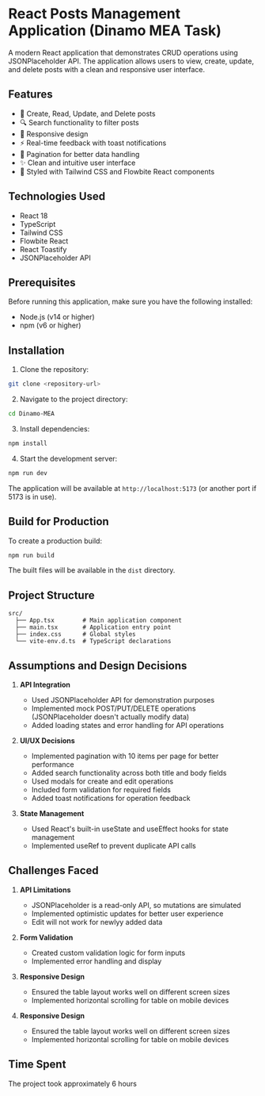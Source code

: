 # React Posts Management Application (Dinamo MEA Task)

A modern React application that demonstrates CRUD operations using JSONPlaceholder API. The application allows users to view, create, update, and delete posts with a clean and responsive user interface.

## Features

- 📝 Create, Read, Update, and Delete posts
- 🔍 Search functionality to filter posts
- 📱 Responsive design
- ⚡ Real-time feedback with toast notifications
- 📄 Pagination for better data handling
- ✨ Clean and intuitive user interface
- 🎨 Styled with Tailwind CSS and Flowbite React components

## Technologies Used

- React 18
- TypeScript
- Tailwind CSS
- Flowbite React
- React Toastify
- JSONPlaceholder API

## Prerequisites

Before running this application, make sure you have the following installed:
- Node.js (v14 or higher)
- npm (v6 or higher)

## Installation

1. Clone the repository:
```bash
git clone <repository-url>
```

2. Navigate to the project directory:
```bash
cd Dinamo-MEA
```

3. Install dependencies:
```bash
npm install
```

4. Start the development server:
```bash
npm run dev
```

The application will be available at `http://localhost:5173` (or another port if 5173 is in use).

## Build for Production

To create a production build:

```bash
npm run build
```

The built files will be available in the `dist` directory.

## Project Structure

```
src/
  ├── App.tsx        # Main application component
  ├── main.tsx       # Application entry point
  ├── index.css      # Global styles
  └── vite-env.d.ts  # TypeScript declarations
```

## Assumptions and Design Decisions

1. **API Integration**
   - Used JSONPlaceholder API for demonstration purposes
   - Implemented mock POST/PUT/DELETE operations (JSONPlaceholder doesn't actually modify data)
   - Added loading states and error handling for API operations

2. **UI/UX Decisions**
   - Implemented pagination with 10 items per page for better performance
   - Added search functionality across both title and body fields
   - Used modals for create and edit operations
   - Included form validation for required fields
   - Added toast notifications for operation feedback

3. **State Management**
   - Used React's built-in useState and useEffect hooks for state management
   - Implemented useRef to prevent duplicate API calls

## Challenges Faced

1. **API Limitations**
   - JSONPlaceholder is a read-only API, so mutations are simulated
   - Implemented optimistic updates for better user experience
   - Edit will not work for newlyy added data 

2. **Form Validation**
   - Created custom validation logic for form inputs
   - Implemented error handling and display

3. **Responsive Design**
   - Ensured the table layout works well on different screen sizes
   - Implemented horizontal scrolling for table on mobile devices
   
4. **Responsive Design**
   - Ensured the table layout works well on different screen sizes
   - Implemented horizontal scrolling for table on mobile devices

## Time Spent

The project took approximately 6 hours

